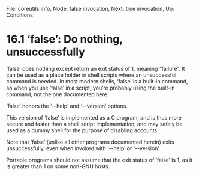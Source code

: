 File: coreutils.info,  Node: false invocation,  Next: true invocation,  Up: Conditions

16.1 ‘false’: Do nothing, unsuccessfully
========================================

‘false’ does nothing except return an exit status of 1, meaning
“failure”.  It can be used as a place holder in shell scripts where an
unsuccessful command is needed.  In most modern shells, ‘false’ is a
built-in command, so when you use ‘false’ in a script, you’re probably
using the built-in command, not the one documented here.

   ‘false’ honors the ‘--help’ and ‘--version’ options.

   This version of ‘false’ is implemented as a C program, and is thus
more secure and faster than a shell script implementation, and may
safely be used as a dummy shell for the purpose of disabling accounts.

   Note that ‘false’ (unlike all other programs documented herein) exits
unsuccessfully, even when invoked with ‘--help’ or ‘--version’.

   Portable programs should not assume that the exit status of ‘false’
is 1, as it is greater than 1 on some non-GNU hosts.


